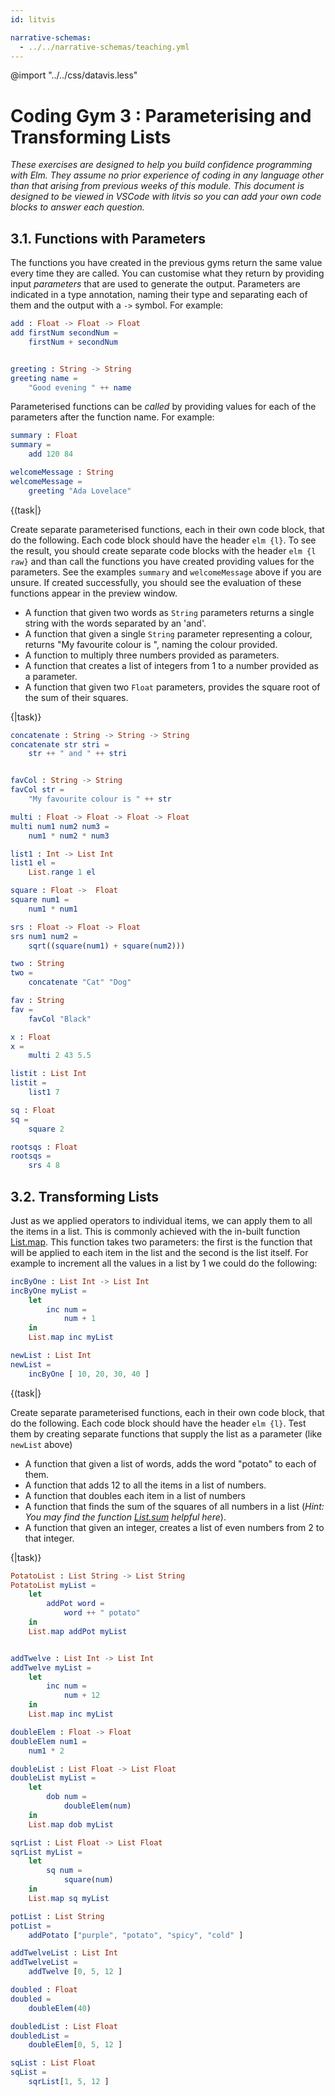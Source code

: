 ```yaml
---
id: litvis

narrative-schemas:
  - ../../narrative-schemas/teaching.yml
---
```


@import "../../css/datavis.less"

<!-- Everything above this line should probably be left untouched. -->

# Coding Gym 3 : Parameterising and Transforming Lists

_These exercises are designed to help you build confidence programming with Elm. They assume no prior experience of coding in any language other than that arising from previous weeks of this module. This document is designed to be viewed in VSCode with litvis so you can add your own code blocks to answer each question._

## 3.1. Functions with Parameters

The functions you have created in the previous gyms return the same value every time they are called. You can customise what they return by providing input _parameters_ that are used to generate the output. Parameters are indicated in a type annotation, naming their type and separating each of them and the output with a `->` symbol. For example:

```elm {l}
add : Float -> Float -> Float
add firstNum secondNum =
    firstNum + secondNum


greeting : String -> String
greeting name =
    "Good evening " ++ name
```

Parameterised functions can be _called_ by providing values for each of the parameters after the function name. For example:

```elm {l raw}
summary : Float
summary =
    add 120 84
```

```elm {l raw}
welcomeMessage : String
welcomeMessage =
    greeting "Ada Lovelace"
```

{(task|}

Create separate parameterised functions, each in their own code block, that do the following. Each code block should have the header `elm {l}`. To see the result, you should create separate code blocks with the header `elm {l raw}` and than call the functions you have created providing values for the parameters. See the examples `summary` and `welcomeMessage` above if you are unsure. If created successfully, you should see the evaluation of these functions appear in the preview window.

- A function that given two words as `String` parameters returns a single string with the words separated by an 'and'.
- A function that given a single `String` parameter representing a colour, returns "My favourite colour is ", naming the colour provided.
- A function to multiply three numbers provided as parameters.
- A function that creates a list of integers from 1 to a number provided as a parameter.
- A function that given two `Float` parameters, provides the square root of the sum of their squares.

{|task)}

```elm {l}
concatenate : String -> String -> String
concatenate str stri = 
    str ++ " and " ++ stri


favCol : String -> String
favCol str = 
    "My favourite colour is " ++ str

multi : Float -> Float -> Float -> Float
multi num1 num2 num3 =
    num1 * num2 * num3 

list1 : Int -> List Int
list1 el = 
    List.range 1 el

square : Float ->  Float
square num1 = 
    num1 * num1

srs : Float -> Float -> Float
srs num1 num2 =
    sqrt((square(num1) + square(num2)))
```

```elm {l raw}
two : String
two =
    concatenate "Cat" "Dog"
```

```elm {l raw}
fav : String
fav =
    favCol "Black"
```

```elm {l raw}
x : Float
x =
    multi 2 43 5.5
```

```elm {l raw}
listit : List Int
listit =
    list1 7
```

```elm {l raw}
sq : Float
sq =
    square 2
```

```elm {l raw}
rootsqs : Float
rootsqs =
    srs 4 8
```

## 3.2. Transforming Lists

Just as we applied operators to individual items, we can apply them to all the items in a list. This is commonly achieved with the in-built function [List.map](https://package.elm-lang.org/packages/elm/core/latest/List#map). This function takes two parameters: the first is the function that will be applied to each item in the list and the second is the list itself. For example to increment all the values in a list by 1 we could do the following:

```elm {l}
incByOne : List Int -> List Int
incByOne myList =
    let
        inc num =
            num + 1
    in
    List.map inc myList
```

```elm {l raw}
newList : List Int
newList =
    incByOne [ 10, 20, 30, 40 ]
```

{(task|}

Create separate parameterised functions, each in their own code block, that do the following. Each code block should have the header `elm {l}`. Test them by creating separate functions that supply the list as a parameter (like `newList` above)

- A function that given a list of words, adds the word "potato" to each of them.
- A function that adds 12 to all the items in a list of numbers.
- A function that doubles each item in a list of numbers
- A function that finds the sum of the squares of all numbers in a list (_Hint: You may find the function [List.sum](https://package.elm-lang.org/packages/elm/core/latest/List#sum) helpful here_).
- A function that given an integer, creates a list of even numbers from 2 to that integer.

{|task)}


```elm {l}
PotatoList : List String -> List String
PotatoList myList =
    let
        addPot word =
            word ++ " potato"
    in
    List.map addPot myList


addTwelve : List Int -> List Int
addTwelve myList =
    let
        inc num =
            num + 12
    in
    List.map inc myList

doubleElem : Float -> Float
doubleElem num1 =
    num1 * 2

doubleList : List Float -> List Float
doubleList myList =
    let
        dob num =
            doubleElem(num) 
    in
    List.map dob myList

sqrList : List Float -> List Float
sqrList myList =
    let
        sq num =
            square(num) 
    in
    List.map sq myList
```


```elm {l raw}
potList : List String
potList =
    addPotato ["purple", "potato", "spicy", "cold" ]
```

```elm {l raw}
addTwelveList : List Int
addTwelveList =
    addTwelve [0, 5, 12 ]
```

```elm {l raw}
doubled : Float
doubled =
    doubleElem(40)
```

```elm {l raw}
doubledList : List Float
doubledList =
    doubleElem[0, 5, 12 ]
```

```elm {l raw}
sqList : List Float
sqList =
    sqrList[1, 5, 12 ]
```
